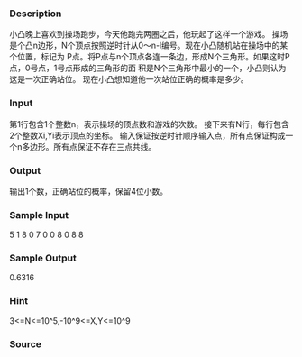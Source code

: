 
### Description
小凸晚上喜欢到操场跑步，今天他跑完两圈之后，他玩起了这样一个游戏。
操场是个凸n边形，N个顶点按照逆时针从0～n-l编号。现在小凸随机站在操场中的某个位置，标记为
P点。将P点与n个顶点各连一条边，形成N个三角形。如果这时P点，0号点，1号点形成的三角形的面
积是N个三角形中最小的一个，小凸则认为这是一次正确站位。
现在小凸想知道他一次站位正确的概率是多少。


### Input
第1行包含1个整数n，表示操场的顶点数和游戏的次数。
接下来有N行，每行包含2个整数Xi,Yi表示顶点的坐标。
输入保证按逆时针顺序输入点，所有点保证构成一个n多边形。所有点保证不存在三点共线。


### Output
输出1个数，正确站位的概率，保留4位小数。


### Sample Input
5
1 8
0 7
0 0 
8 0
8 8
### Sample Output
0.6316
### Hint
3<=N<=10^5,-10^9<=X,Y<=10^9

### Source
